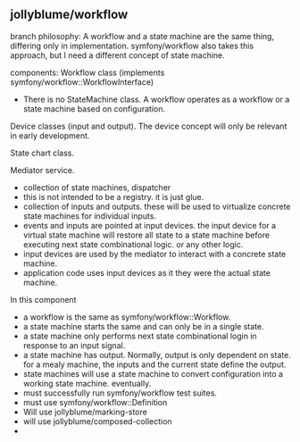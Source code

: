## jollyblume/workflow

branch philosophy: A workflow and a state machine are the same thing, differing only in implementation. symfony/workflow also takes this approach, but I need a different concept of state machine.

components:
Workflow class (implements symfony/workflow::WorkflowInterface)
* There is no StateMachine class. A workflow operates as a workflow or a state machine based on configuration.

Device classes (input and output). The device concept will only be relevant in early development.

State chart class.

Mediator service.
* collection of state machines, dispatcher
* this is not intended to be a registry. it is just glue.
* collection of inputs and outputs. these will be used to virtualize concrete state machines for individual inputs.
* events and inputs are pointed at input devices. the input device for a virtual state machine will restore all state to a state machine before executing next state combinational logic. or any other logic.
* input devices are used by the mediator to interact with a concrete state machine.
* application code uses input devices as it they were the actual state machine.

In this component
* a workflow is the same as symfony/workflow::Workflow.
* a state machine starts the same and can only be in a single state.
* a state machine only performs next state combinational login in response to an input signal.
* a state machine has output. Normally, output is only dependent on state. for a mealy machine, the inputs and the current state define the output.
* state machines will use a state machine to convert configuration into a working state machine. eventually.
* must successfully run symfony/workflow test suites.
* must use symfony/workflow::Definition
* Will use jollyblume/marking-store
* will use jollyblume/composed-collection
* 
